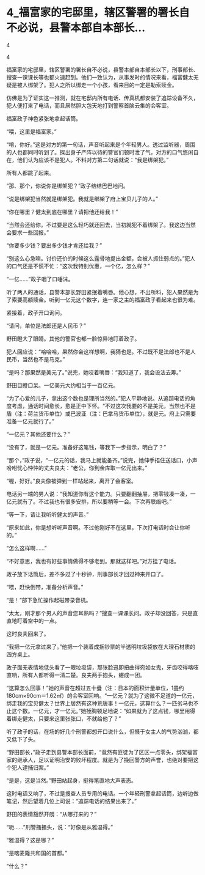 # 4_福富家的宅邸里，辖区警署的署长自不必说，县警本部自本部长...

4

4

福富家的宅邸里，辖区警署的署长自不必说，县警本部自本部长以下，刑事部长、搜查一课课长等也都火速赶到。他们一致认为，从事发时的情况来看，福富健太无疑是被人绑架了。犯人之所以绑走一个小孩，看来目的一定是勒索赎金。

仿佛是为了证实这一推测，就在宅邸内所有电话、传真机都安装了追踪设备不久，犯人便打来了电话，而且居然胆大包天地打到警察首脑云集的会客室。

福富政子神色紧张地拿起话筒。

“喂，这里是福富家。”

“唷，你好。”这是对方的第一句话，声音听起来是个年轻男人。透过监听器，周围的人也都同时听到了。探出身子严阵以待的警官们顿时泄了气，对方的口气悠闲自在，他们认为应该不是犯人。不料对方第二句话就说：“我是绑架犯。”

所有人都跳了起来。

“那、那个，你说你是绑架犯？”政子结结巴巴地问。

“说是绑架犯当然就是绑架犯。我就是绑架了府上宝贝儿子的人。”

“你在哪里？健太到底在哪里？请把他还给我！”

“当然会还给你。不过要是这么轻巧就还回去，当初就犯不着绑架了。我这边当然会要求一些回报。”

“你要多少钱？要出多少钱才肯还给我？”

“别这么心急嘛。讨价还价的时候这么露骨地提出金额，会被人抓住弱点的。”犯人的口气还是不慌不忙：“这次我特别优惠，一个亿，怎么样？”

“一亿……”政子咽了口唾沫。

听了两人的通话，县警本部长野田紧抿着嘴唇。他心想，不出所料，犯人果然是为了索要高额赎金。听到一亿元这个数字，连一家之主的福富政子看起来也很为难。

紧接着，政子开口询问。

“请问，单位是法郎还是人民币？”

野田瞪大了眼睛。其他的警官也都一脸惊异地盯着政子。

犯人回应说：“哈哈哈，果然你会这样想啊，我猜也是。不过既不是法郎也不是人民币，当然也不是马克。”

“是吗？那果然是美元了。”说完，她咬着嘴唇：“我知道了，我会设法去筹。”

野田目瞪口呆。一亿美元大约相当于一百亿元。

“为了心爱的儿子，拿出这个数也是理所当然的。”犯人平静地说。从追踪电话的角度考虑，通话时间愈长，愈是正中下怀。“不过这次我要的不是美元，当然也不是盾（注：荷兰货币单位）或巴波亚（注：巴拿马货币单位），就是元。府上只需要准备一亿元就行了。”

“一亿元？其他还要什么？”

“没有了，就是一亿元。准备好这笔钱，等我下一步指示，明白了？”

“那个，”政子说，“一亿元的话，我马上就能备齐。”说完，她伸手捂住送话口，小声吩咐忧心忡忡的丈夫良夫：“老公，你到金库取一亿元出来。”

“喔，好好。”良夫像被弹到一样站起来，离开了会客室。

电话另一端的男人说：“我知道你有这个能力。只要翻翻抽屉，把零钱凑一凑，一亿元就有了。不过我也有很多安排，所以要稍等一会。下次再联络吧。”

“等一下，请让我听听健太的声音。”

“原来如此，你是想听听声音啊。不过他刚好不在这里，下次打电话时会让你听的。”

“怎么这样啊……”

“不好意思，我也有好些事情做得不够老到。那就这样吧。”对方挂了电话。

政子放下话筒后，差不多过了十秒钟，刑事部长才回过神来开口了。

“喂，赶快倒带，准备分析声音。”

“是！”部下急忙操作起磁带录音机。

“太太，刚才那个男人的声音您耳熟吗？”搜查一课课长问。政子却没回答，只是直直地盯着空中的一点。

这时良夫回来了。

“我把一亿元拿过来了。”他把一个装着成捆钞票的半透明垃圾袋放在大理石材质的四方桌上。

政子面无表情地低头看了一眼垃圾袋，那张脸迅即扭曲得宛如女鬼，牙齿咬得咯吱直响，所有人都听得一清二楚。良夫两手抱头，蜷成一团。

“这算怎么回事！”她的声音在超过五十疊（注：日本的面积计量单位，1畳约180cm×90cm＝1.62㎡）的会客室回响。“一亿元？就为了这微不足道的一亿元，绑走我的宝贝健太？世界上居然有这种荒唐事！一亿元，这算什么？一匹劣马也不止这个数。一亿元，才一亿元。”她捶胸顿足地说：“如果就为了这点钱，哪里用得着绑走健太，只要来这里张张口，不就给他了？”

听了政子的话，在场的好几个刑警都想开口说什么，但慑于女主人的气势汹汹，都又低下了头。

“野田部长，”政子走到县警本部长面前，“竟然有匪徒为了区区一点零头，绑架福富家的继承人，足以证明治安的败坏程度。就是为了挽回警方的声誉，也绝对要把这个犯人逮捕归案。”

“是是，这是当然。”野田站起身，挺得笔直地大声表态。

这时电话又响了，不过是搜查人员专用的电话。一个年轻刑警拿起话筒，边听边做笔记，然后望着几位上司说：“追踪电话的结果出来了。”

野田的表情豁然开朗：“从哪打来的？”

“呃……”刑警搔搔头，说：“好像是从雅温得。”

“雅温得？这是哪？”

“是喀麦隆共和国的首都。”

“什么？”